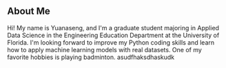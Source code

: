 ## About Me

Hi! My name is Yuanaseng, and I'm a graduate student majoring in Applied Data Science in the Engineering Education Department at the University of Florida. I'm looking forward to improve my Python coding skills and learn how to apply machine learning models with real datasets. One of my favorite hobbies is playing badminton.
asudfhaksdhaskudk